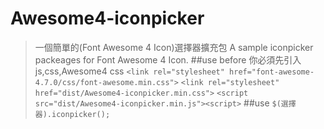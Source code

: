# Awesome4-iconpicker
>一個簡單的(Font Awesome 4 Icon)選擇器擴充包
>A sample iconpicker packeages for Font Awesome 4 Icon.
##use before
>你必須先引入js,css,Awesome4 css
>`<link rel="stylesheet" href="font-awesome-4.7.0/css/font-awesome.min.css">`
>`<link rel="stylesheet" href="dist/Awesome4-iconpicker.min.css">`
>`<script src="dist/Awesome4-iconpicker.min.js"><script>`
##use
>`$(選擇器).iconpicker();`

